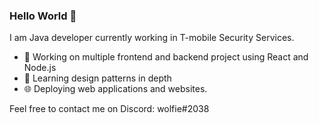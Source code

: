 ### Hello World 👋
I am Java developer currently working in T-mobile Security Services.
- 🔭 Working on multiple frontend and backend project using React and Node.js
- 🌱 Learning design patterns in depth
- 🌐 Deploying web applications and websites.

Feel free to contact me on Discord: wolfie#2038
